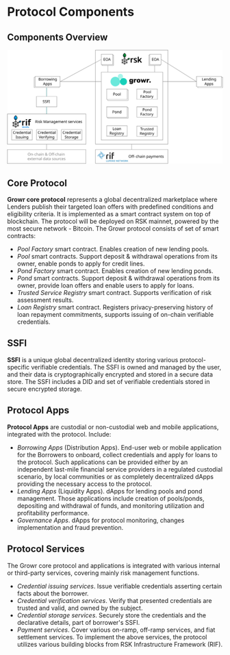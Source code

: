 # Protocol Components

## Components Overview
![Components](../images/components.svg)

## Core Protocol 
**Growr core protocol** represents a global decentralized marketplace where Lenders publish their targeted loan offers with predefined conditions and eligibility criteria. It is implemented as a smart contract system on top of blockchain. The protocol will be deployed on RSK mainnet, powered by the most secure network - Bitcoin. The Growr protocol consists of set of smart contracts:
- *Pool Factory* smart contract. Enables creation of new lending pools.
- *Pool* smart contracts. Support deposit & withdrawal operations from its owner, enable ponds to apply for credit lines.
- *Pond Factory* smart contract. Enables creation of new lending ponds.
- *Pond* smart contracts. Support deposit & withdrawal operations from its owner, provide loan offers and enable users to apply for loans.
- *Trusted Service Registry* smart contract. Supports verification of risk assessment results.
- *Loan Registry* smart contract. Registers privacy-preserving history of loan repayment commitments, supports issuing of on-chain verifiable credentials. 

## SSFI
**SSFI** is a unique global decentralized identity storing various protocol-specific verifiable credentials. The SSFI is owned and managed by the user, and their data is cryptographically encrypted and stored in a secure data store. The SSFI includes a DID and set of verifiable credentials stored in secure encrypted storage.

## Protocol Apps
**Protocol Apps** are custodial or non-custodial web and mobile applications, integrated with the protocol. Include:
- *Borrowing Apps* (Distribution Apps). End-user web or mobile application for the Borrowers to onboard, collect credentials and apply for loans to the protocol. Such applications can be provided either by an independent last-mile financial service providers in a regulated custodial scenario, by local communities or as completely decentralized dApps providing the necessary access to the protocol.
- *Lending Apps* (Liquidity Apps). dApps for lending pools and pond management. Those applications include creation of pools/ponds, depositing and withdrawal of funds, and monitoring utilization and profitability performance.
- *Governance Apps*. dApps for protocol monitoring, changes implementation and fraud prevention.

## Protocol Services
The Growr core protocol and applications is integrated with various internal or third-party services, covering mainly risk management functions. 
  * *Credential issuing services*. Issue verifiable credentials asserting certain facts about the borrower.
  * *Credential verification services*. Verify that presented credentials are trusted and valid, and owned by the subject.
  * *Credential storage services*. Securely store the credentials and the declarative details, part of borrower's SSFI.
  * *Payment services*. Cover various on-ramp, off-ramp services, and fiat settlement services.
To implement the above services, the protocol utilizes various building blocks from RSK Infrastructure Framework (RIF).
